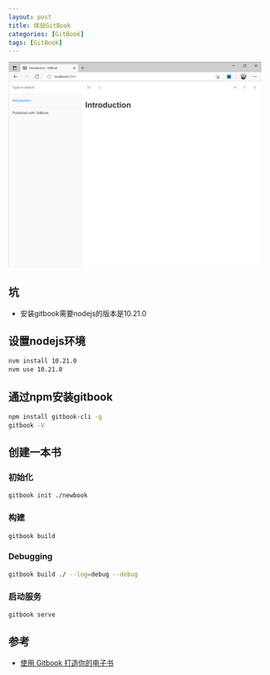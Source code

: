 ```yaml
---
layout: post
title: 体验GitBook
categories: [GitBook]
tags: [GitBook]
---
```


![](/assets/img/gitbook.png)

## 坑
* 安装gitbook需要nodejs的版本是10.21.0

## 设置nodejs环境

```bash
nvm install 10.21.0
nvm use 10.21.0
```

## 通过npm安装gitbook
```bash
npm install gitbook-cli -g
gitbook -V
```

## 创建一本书
### 初始化
```bash
gitbook init ./newbook
```

### 构建
```bash
gitbook build 
```

### Debugging
```bash
gitbook build ./ --log=debug --debug
```

### 启动服务
```bash
gitbook serve
```

## 参考
* [使用 Gitbook 打造你的电子书](https://zhuanlan.zhihu.com/p/34946169)
